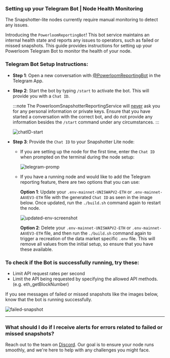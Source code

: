 ### Setting up your Telegram Bot | Node Health Monitoring 


The Snapshotter-lite nodes currently require manual monitoring to detect any issues.

Introducing the `PowerloomReportingBot`! This bot service maintains an internal health state and reports any issues to operators, such as failed or missed snapshots. This guide provides instructions for setting up your Powerloom Telegram Bot to monitor the health of your node. 

### Telegram Bot Setup Instructions:

- **Step 1**: Open a new conversation with [@PowerloomReportingBot](https://t.me/PowerloomReportingBot) in the Telegram App.
- **Step 2**: Start the bot by typing `/start` to activate the bot. This will provide you with a `Chat ID`.

  :::note
  The PowerloomSnapshotterReportingService will <ins>never</ins> ask you for any personal information or private keys. Ensure that you have started a conversation with the correct bot, and do not provide any information besides the `/start` command under any circumstances.
  :::

  ![chatID-start](/images/chatID-start.png)

- **Step 3**: Provide the `Chat ID` to your Snapshotter Lite node:

  - If you are setting up the node for the first time, enter the `Chat ID` when prompted on the terminal during the node setup:

    ![telegram-promp](/images/telegram-prompt.png)

  - If you have a running node and would like to add the Telegram reporting feature, there are two options that you can use:

    **Option 1**: Update your `.env-mainnet-UNISWAPV2-ETH` or `.env-mainnet-AAVEV3-ETH` file with the generated `Chat ID` as seen in the image below. Once updated, run the `./build.sh` command again to restart the node.

      ![updated-env-screenshot](/images/TelegramBotSetup.png)

    **Option 2**: Delete your `.env-mainnet-UNISWAPV2-ETH` or `.env-mainnet-AAVEV3-ETH` file, and then run the `./build.sh` command again to trigger a recreation of the data market specific `.env` file. This will remove all values from the initial setup, so ensure that you have these available.

### To check if the Bot is successfully running, try these:

- Limit API request rates per second
- Limit the API being requested by specifying the allowed API methods. (e.g. eth_getBlockNumber)

If you see messages of failed or missed snapshots like the images below, know that the bot is running successfully. 

![failed-snapshot](/images/failed-snapshot.png)

---

### What should I do if I receive alerts for errors related to failed or missed snapshots?
Reach out to the team on [Discord](https://discord.com/invite/powerloom). Our goal is to ensure your node runs smoothly, and we're here to help with any challenges you might face.
